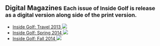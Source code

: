 ## Digital Magazines <small>Each issue of Inside Golf is release as a digital version along side of the print version.</small>

+ [Inside Golf: Travel 2013 ![](//placehold.it/220x283)](# "Inside Golf: Travel 2013")
+ [Inside Golf: Spring 2014 ![](//placehold.it/220x283)](# "Inside Golf: Spring 2014")
+ [Inside Golf: Fall 2014 ![](//placehold.it/220x283)](# "Inside Golf: Fall 2014")